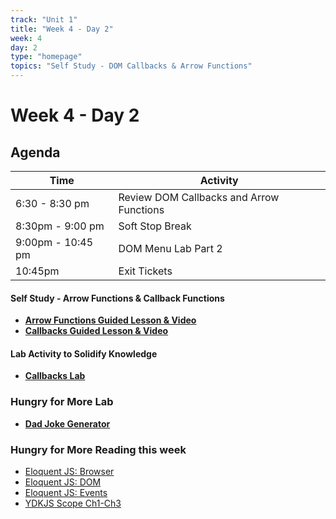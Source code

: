 ```yaml
---
track: "Unit 1"
title: "Week 4 - Day 2"
week: 4
day: 2
type: "homepage"
topics: "Self Study - DOM Callbacks & Arrow Functions"
---
```



# Week 4 - Day 2

## Agenda
| Time  | Activity |
| ----- | ------ |
| 6:30 - 8:30 pm | Review DOM Callbacks and Arrow Functions |
| 8:30pm - 9:00 pm | Soft Stop Break |
| 9:00pm - 10:45 pm |  DOM Menu Lab Part 2 |
| 10:45pm | Exit Tickets |

#### Self Study - Arrow Functions & Callback Functions
- [**Arrow Functions Guided Lesson & Video**](/unit1/week-4/day-2/arrow)
- [**Callbacks Guided Lesson & Video**](/unit1/week-4/day-2/callbacks)



#### Lab Activity to Solidify Knowledge 
- [**Callbacks Lab**](/unit1/week-4/day-2/lab)

### Hungry for More Lab
- [**Dad Joke Generator**](/unit1/week-4/day-1/hungryformore)

### Hungry for More Reading this week
- [Eloquent JS: Browser](https://eloquentjavascript.net/13_browser.html) 
- [Eloquent JS: DOM](https://eloquentjavascript.net/14_dom.html) 
- [Eloquent JS: Events](https://eloquentjavascript.net/15_event.html)
- [YDKJS Scope Ch1-Ch3](https://github.com/getify/You-Dont-Know-JS/tree/2nd-ed/scope-closures)
